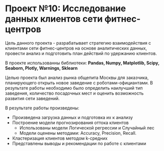 # Проект №10: Исследование данных клиентов сети фитнес-центров

Цель данного проекта - разрабатывает стратегию взаимодействия с клиентами сети фитнес-центров на основе аналитических данных, провести анализ и подготовить план действий по удержанию клиентов.

В проекте использованны библиотеки:
**Pandas, Numpy, Matplotlib, Scipy, Seaborn, Plotly, Warnings, Sklearn**

Целью проекта был анализ рынка общепита Москвы для заказчика, планирующего открыть новое заведение с роботами-официантами. В результате работы необходимо было определить наилучший тип заведения, количество посадочных мест и оценить возможность развития сети заведений.

В результате работы произведены:
- Произведена загрузка данных и подготовка их к анализу
- Построение модели прогнозирования оттока клиентов
  - Использованы модели Логической регрессии и Случайный лес
  - Модели оценены методами: Accuracy, Precision, Recall.
- Кластеризация клиентов методом k-средних
- Представлены выводы и рекомендации по работе с клиентами
